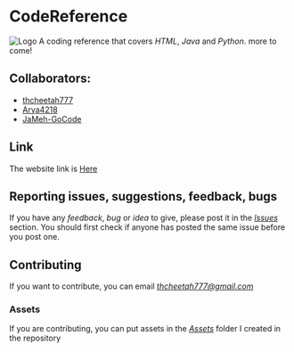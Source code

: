 # CodeReference
![Logo](https://github.com/thcheetah777/programming-reference/blob/master/assets/Logo.png)
A coding reference that covers *HTML*, *Java* and *Python*. more to come!

## Collaborators:
 - [thcheetah777](https://github.com/thcheetah777)
 - [Arya4218](https://github.com/Arya4218)
 - [JaMeh-GoCode](https://github.com/JaMeh-GoCode)

## Link
The website link is [Here](https://thcheetah777.github.io/programming-reference/python/index.html)

## Reporting issues, suggestions, feedback, bugs
If you have any *feedback*, *bug* or *idea* to give, please post it in the *[Issues](https://github.com/thcheetah777/programming-reference/issues)* section. You should first check if anyone has posted the same issue before you post one.

## Contributing
If you want to contribute, you can email *thcheetah777@gmail.com*

### Assets
If you are contributing, you can put assets in the *[Assets](https://github.com/thcheetah777/programming-reference/tree/master/assets)* folder I created in the repository
